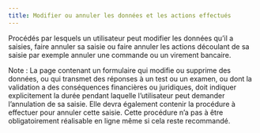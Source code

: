 ```yaml
---
title: Modifier ou annuler les données et les actions effectués 
---
```


Procédés par lesquels un utilisateur peut modifier les données qu’il a
saisies, faire annuler sa saisie ou faire annuler les actions découlant de sa
saisie par exemple annuler une commande ou un virement bancaire.

Note : La page contenant un formulaire qui modifie ou supprime des données, ou
qui transmet des réponses à un test ou un examen, ou dont la validation a des
conséquences financières ou juridiques, doit indiquer explicitement la durée
pendant laquelle l’utilisateur peut demander l’annulation de sa saisie. Elle
devra également contenir la procédure à effectuer pour annuler cette saisie.
Cette procédure n’a pas à être obligatoirement réalisable en ligne même si
cela reste recommandé.

